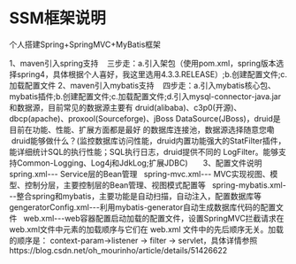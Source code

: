 # SSM框架说明
个人搭建Spring+SpringMVC+MyBatis框架


1、maven引入spring支持
    三步走：a.引入架包（使用pom.xml，spring版本选择spring4，具体根据个人喜好，我这里选用4.3.3.RELEASE）;b.创建配置文件;c.加载配置文件
2、maven引入mybatis支持
    四步走：a.引入mybatis核心包、mybatis插件;b.创建配置文件;c.加载配置文件;d.引入mysql-connector-java.jar和数据源，目前常见的数据源主要有                     druid(alibaba)、c3p0(开源)、dbcp(apache)、proxool(Sourceforge)、jBoss DataSource(JBoss)，druid是目前在功能、性能、扩展方面都是最好             的数据库连接池，数据源选择随意您嘞
            druid能够做什么？(监控数据库访问性能，druid内置功能强大的StatFilter插件，能详细统计SQL的执行性能；SQL执行日志，druid提供不同的                 LogFilter。能够支持Common-Logging、Log4j和JdkLog;扩展JDBC)
      
3、配置文件说明
   spring.xml--- Service层的Bean管理
   spring-mvc.xml--- MVC实现视图、模型、控制分层，主要控制层的Bean管理、视图模式配置等
   spring-mybatis.xml---整合spring和mybatis，主要功能是自动扫描，自动注入，配置数据库等
   gengeratorConfig.xml---利用mybatis-generator自动生成数据库代码的配置文件
   web.xml---web容器配置启动加载的配置文件，设置SpringMVC拦截请求在web.xml文件中元素的加载顺序与它们在 web.xml 文件中的先后顺序无关。加载的顺序是：              context-param->listener -> filter -> servlet，具体详情参照https://blog.csdn.net/oh_mourinho/article/details/51426622
